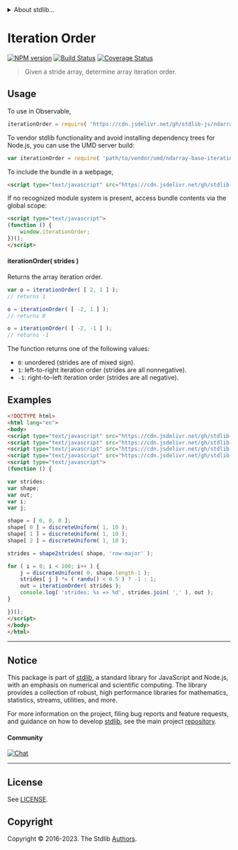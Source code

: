 <!--

@license Apache-2.0

Copyright (c) 2018 The Stdlib Authors.

Licensed under the Apache License, Version 2.0 (the "License");
you may not use this file except in compliance with the License.
You may obtain a copy of the License at

   http://www.apache.org/licenses/LICENSE-2.0

Unless required by applicable law or agreed to in writing, software
distributed under the License is distributed on an "AS IS" BASIS,
WITHOUT WARRANTIES OR CONDITIONS OF ANY KIND, either express or implied.
See the License for the specific language governing permissions and
limitations under the License.

-->


<details>
  <summary>
    About stdlib...
  </summary>
  <p>We believe in a future in which the web is a preferred environment for numerical computation. To help realize this future, we've built stdlib. stdlib is a standard library, with an emphasis on numerical and scientific computation, written in JavaScript (and C) for execution in browsers and in Node.js.</p>
  <p>The library is fully decomposable, being architected in such a way that you can swap out and mix and match APIs and functionality to cater to your exact preferences and use cases.</p>
  <p>When you use stdlib, you can be absolutely certain that you are using the most thorough, rigorous, well-written, studied, documented, tested, measured, and high-quality code out there.</p>
  <p>To join us in bringing numerical computing to the web, get started by checking us out on <a href="https://github.com/stdlib-js/stdlib">GitHub</a>, and please consider <a href="https://opencollective.com/stdlib">financially supporting stdlib</a>. We greatly appreciate your continued support!</p>
</details>

# Iteration Order

[![NPM version][npm-image]][npm-url] [![Build Status][test-image]][test-url] [![Coverage Status][coverage-image]][coverage-url] <!-- [![dependencies][dependencies-image]][dependencies-url] -->

> Given a stride array, determine array iteration order.

<!-- Section to include introductory text. Make sure to keep an empty line after the intro `section` element and another before the `/section` close. -->

<section class="intro">

</section>

<!-- /.intro -->

<!-- Package usage documentation. -->



<section class="usage">

## Usage

To use in Observable,

```javascript
iterationOrder = require( 'https://cdn.jsdelivr.net/gh/stdlib-js/ndarray-base-iteration-order@v0.1.1-umd/browser.js' )
```

To vendor stdlib functionality and avoid installing dependency trees for Node.js, you can use the UMD server build:

```javascript
var iterationOrder = require( 'path/to/vendor/umd/ndarray-base-iteration-order/index.js' )
```

To include the bundle in a webpage,

```html
<script type="text/javascript" src="https://cdn.jsdelivr.net/gh/stdlib-js/ndarray-base-iteration-order@v0.1.1-umd/browser.js"></script>
```

If no recognized module system is present, access bundle contents via the global scope:

```html
<script type="text/javascript">
(function () {
    window.iterationOrder;
})();
</script>
```

#### iterationOrder( strides )

Returns the array iteration order.

```javascript
var o = iterationOrder( [ 2, 1 ] );
// returns 1

o = iterationOrder( [ -2, 1 ] );
// returns 0

o = iterationOrder( [ -2, -1 ] );
// returns -1
```

The function returns one of the following values:

-   `0`: unordered (strides are of mixed sign).
-   `1`: left-to-right iteration order (strides are all nonnegative).
-   `-1`: right-to-left iteration order (strides are all negative).

</section>

<!-- /.usage -->

<!-- Package usage notes. Make sure to keep an empty line after the `section` element and another before the `/section` close. -->

<section class="notes">

</section>

<!-- /.notes -->

<!-- Package usage examples. -->

<section class="examples">

## Examples

<!-- eslint no-undef: "error" -->

```html
<!DOCTYPE html>
<html lang="en">
<body>
<script type="text/javascript" src="https://cdn.jsdelivr.net/gh/stdlib-js/random-base-discrete-uniform@umd/browser.js"></script>
<script type="text/javascript" src="https://cdn.jsdelivr.net/gh/stdlib-js/ndarray-base-shape2strides@umd/browser.js"></script>
<script type="text/javascript" src="https://cdn.jsdelivr.net/gh/stdlib-js/random-base-randu@umd/browser.js"></script>
<script type="text/javascript" src="https://cdn.jsdelivr.net/gh/stdlib-js/ndarray-base-iteration-order@v0.1.1-umd/browser.js"></script>
<script type="text/javascript">
(function () {

var strides;
var shape;
var out;
var i;
var j;

shape = [ 0, 0, 0 ];
shape[ 0 ] = discreteUniform( 1, 10 );
shape[ 1 ] = discreteUniform( 1, 10 );
shape[ 2 ] = discreteUniform( 1, 10 );

strides = shape2strides( shape, 'row-major' );

for ( i = 0; i < 100; i++ ) {
    j = discreteUniform( 0, shape.length-1 );
    strides[ j ] *= ( randu() < 0.5 ) ? -1 : 1;
    out = iterationOrder( strides );
    console.log( 'strides: %s => %d', strides.join( ',' ), out );
}

})();
</script>
</body>
</html>
```

</section>

<!-- /.examples -->

<!-- Section to include cited references. If references are included, add a horizontal rule *before* the section. Make sure to keep an empty line after the `section` element and another before the `/section` close. -->

<section class="references">

</section>

<!-- /.references -->

<!-- Section for related `stdlib` packages. Do not manually edit this section, as it is automatically populated. -->

<section class="related">

</section>

<!-- /.related -->

<!-- Section for all links. Make sure to keep an empty line after the `section` element and another before the `/section` close. -->


<section class="main-repo" >

* * *

## Notice

This package is part of [stdlib][stdlib], a standard library for JavaScript and Node.js, with an emphasis on numerical and scientific computing. The library provides a collection of robust, high performance libraries for mathematics, statistics, streams, utilities, and more.

For more information on the project, filing bug reports and feature requests, and guidance on how to develop [stdlib][stdlib], see the main project [repository][stdlib].

#### Community

[![Chat][chat-image]][chat-url]

---

## License

See [LICENSE][stdlib-license].


## Copyright

Copyright &copy; 2016-2023. The Stdlib [Authors][stdlib-authors].

</section>

<!-- /.stdlib -->

<!-- Section for all links. Make sure to keep an empty line after the `section` element and another before the `/section` close. -->

<section class="links">

[npm-image]: http://img.shields.io/npm/v/@stdlib/ndarray-base-iteration-order.svg
[npm-url]: https://npmjs.org/package/@stdlib/ndarray-base-iteration-order

[test-image]: https://github.com/stdlib-js/ndarray-base-iteration-order/actions/workflows/test.yml/badge.svg?branch=v0.1.1
[test-url]: https://github.com/stdlib-js/ndarray-base-iteration-order/actions/workflows/test.yml?query=branch:v0.1.1

[coverage-image]: https://img.shields.io/codecov/c/github/stdlib-js/ndarray-base-iteration-order/main.svg
[coverage-url]: https://codecov.io/github/stdlib-js/ndarray-base-iteration-order?branch=main

<!--

[dependencies-image]: https://img.shields.io/david/stdlib-js/ndarray-base-iteration-order.svg
[dependencies-url]: https://david-dm.org/stdlib-js/ndarray-base-iteration-order/main

-->

[chat-image]: https://img.shields.io/gitter/room/stdlib-js/stdlib.svg
[chat-url]: https://app.gitter.im/#/room/#stdlib-js_stdlib:gitter.im

[stdlib]: https://github.com/stdlib-js/stdlib

[stdlib-authors]: https://github.com/stdlib-js/stdlib/graphs/contributors

[umd]: https://github.com/umdjs/umd
[es-module]: https://developer.mozilla.org/en-US/docs/Web/JavaScript/Guide/Modules

[deno-url]: https://github.com/stdlib-js/ndarray-base-iteration-order/tree/deno
[umd-url]: https://github.com/stdlib-js/ndarray-base-iteration-order/tree/umd
[esm-url]: https://github.com/stdlib-js/ndarray-base-iteration-order/tree/esm
[branches-url]: https://github.com/stdlib-js/ndarray-base-iteration-order/blob/main/branches.md

[stdlib-license]: https://raw.githubusercontent.com/stdlib-js/ndarray-base-iteration-order/main/LICENSE

</section>

<!-- /.links -->
